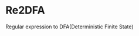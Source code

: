 <!--
 * @Author: LetMeFly
 * @Date: 2022-03-28 15:29:51
 * @LastEditors: LetMeFly
 * @LastEditTime: 2022-03-28 15:31:35
-->
# Re2DFA

Regular expression to DFA(Deterministic Finite State)

